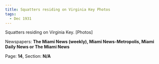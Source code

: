 ```yaml
---  
title: Squatters residing on Virginia Key Photos  
tags:  
  - Dec 1931  
---  
```

  
Squatters residing on Virginia Key. [Photos]  
  
Newspapers: **The Miami News (weekly), Miami News-Metropolis, Miami Daily News or The Miami News**  
  
Page: **14**, Section: **N/A** 
